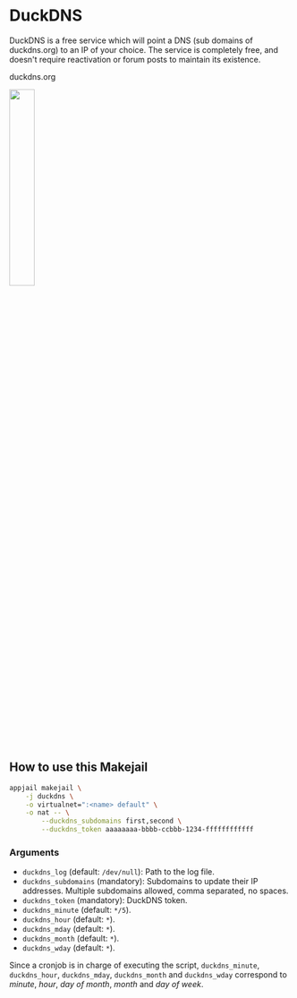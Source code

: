 # DuckDNS

DuckDNS is a free service which will point a DNS (sub domains of duckdns.org) to an IP of your choice. The service is completely free, and doesn't require reactivation or forum posts to maintain its existence.

duckdns.org

<img src="https://i.ibb.co/dJLZG9q/duckdns.png" width="30%" height="auto">

## How to use this Makejail

```sh
appjail makejail \
	-j duckdns \
	-o virtualnet=":<name> default" \
	-o nat -- \
		--duckdns_subdomains first,second \
		--duckdns_token aaaaaaaa-bbbb-ccbbb-1234-ffffffffffff
```

### Arguments

* `duckdns_log` (default: `/dev/null`): Path to the log file.
* `duckdns_subdomains` (mandatory): Subdomains to update their IP addresses. Multiple subdomains allowed, comma separated, no spaces.
* `duckdns_token` (mandatory): DuckDNS token.
* `duckdns_minute` (default: `*/5`).
* `duckdns_hour` (default: `*`).
* `duckdns_mday` (default: `*`).
* `duckdns_month` (default: `*`).
* `duckdns_wday` (default: `*`).

Since a cronjob is in charge of executing the script, `duckdns_minute`, `duckdns_hour`, `duckdns_mday`, `duckdns_month` and `duckdns_wday` correspond to *minute*, *hour*, *day of month*, *month* and *day of week*.
